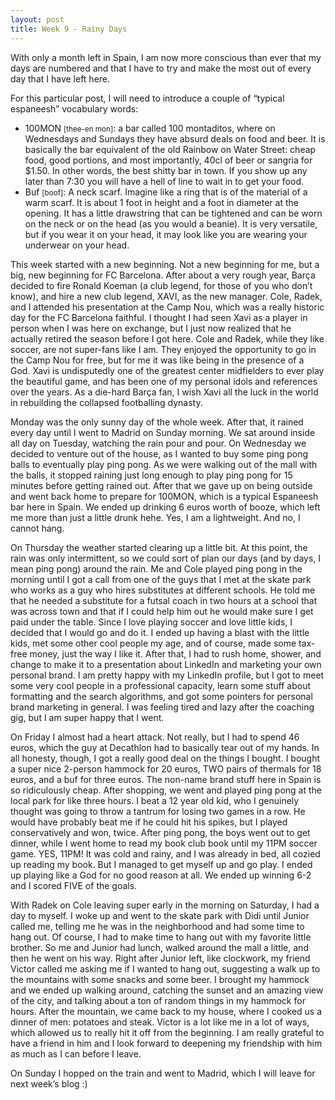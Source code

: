 ```yaml
---
layout: post
title: Week 9 - Rainy Days
---
```


<p> With only a month left in Spain, I am now more conscious than ever that my days are numbered and that I have to try and make the most out of every day that I have left here. </p>
<p> For this particular post, I will need to introduce a couple of “typical espaneesh” vocabulary words: </p>
  <ul> 
  <li> 100MON <small>[thee-en mon]</small>: a bar called 100 montaditos, where on Wednesdays and Sundays they have absurd deals on food and beer. It is basically the bar equivalent of the old Rainbow on Water Street: cheap food, good portions, and most importantly, 40cl of beer or sangria for $1.50. In other words, the best shitty bar in town. If you show up any later than 7:30 you will have a hell of line to wait in to get your food. </li>
    <li>Buf <small>[boof]</small>: A neck scarf. Imagine like a ring that is of the material of a warm scarf. It is about 1 foot in height and a foot in diameter at the opening. It has a little drawstring that can be tightened and can be worn on the neck or on the head (as you would a beanie). It is very versatile, but if you wear it on your head, it may look like you are wearing your underwear on your head. </li>
  </ul>

<p> This week started with a new beginning. Not a new beginning for me, but a big, new beginning for FC Barcelona. After about a very rough year, Barça decided to fire Ronald Koeman (a club legend, for those of you who don’t know), and hire a new club legend, XAVI, as the new manager. Cole, Radek, and I attended his presentation at the Camp Nou, which was a really historic day for the FC Barcelona faithful. I thought I had seen Xavi as a player in person when I was here on exchange, but I just now realized that he actually retired the season before I got here. Cole and Radek, while they like soccer, are not super-fans like I am. They enjoyed the opportunity to go in the Camp Nou for free, but for me it was like being in the presence of a God. Xavi is undisputedly one of the greatest center midfielders to ever play the beautiful game, and has been one of my personal idols and references over the years. As a die-hard Barça fan, I wish Xavi all the luck in the world in rebuilding the collapsed footballing dynasty. </p>

<p> Monday was the only sunny day of the whole week. After that, it rained every day until I went to Madrid on Sunday morning. We sat around inside all day on Tuesday, watching the rain pour and pour. On Wednesday we decided to venture out of the house, as I wanted to buy some ping pong balls to eventually play ping pong. As we were walking out of the mall with the balls, it stopped raining just long enough to play ping pong for 15 minutes before getting rained out. After that we gave up on being outside and went back home to prepare for 100MON, which is a typical Espaneesh bar here in Spain. We ended up drinking 6 euros worth of booze, which left me more than just a little drunk hehe. Yes, I am a lightweight. And no, I cannot hang. </p>

<p> On Thursday the weather started clearing up a little bit. At this point, the rain was only intermittent, so we could sort of plan our days (and by days, I mean ping pong) around the rain. Me and Cole played ping pong in the morning until I got a call from one of the guys that I met at the skate park who works as a guy who hires substitutes at different schools. He told me that he needed a substitute for a futsal coach in two hours at a school that was across town and that if I could help him out he would make sure I get paid under the table. Since I love playing soccer and love little kids, I decided that I would go and do it. I ended up having a blast with the little kids, met some other cool people my age, and of course, made some tax-free money, just the way I like it. After that, I had to rush home, shower, and change to make it to a presentation about LinkedIn and marketing your own personal brand. I am pretty happy with my LinkedIn profile, but I got to meet some very cool people in a professional capacity, learn some stuff about formatting and the search algorithms, and got some pointers for personal brand marketing in general. I was feeling tired and lazy after the coaching gig, but I am super happy that I went. </p>

<p> On Friday I almost had a heart attack. Not really, but I had to spend 46 euros, which the guy at Decathlon had to basically tear out of my hands. In all honesty, though, I got a really good deal on the things I bought. I bought a super nice 2-person hammock for 20 euros, TWO pairs of thermals for 18 euros, and a buf for three euros. The non-name brand stuff here in Spain is so ridiculously cheap. After shopping, we went and played ping pong at the local park for like three hours. I beat a 12 year old kid, who I genuinely thought was going to throw a tantrum for losing two games in a row. He would have  probably beat me if he could hit his spikes, but I played conservatively and won, twice. After ping pong, the boys went out to get dinner, while I went home to read my book club book until my 11PM soccer game. YES, 11PM! It was cold and rainy, and I was already in bed, all cozied up reading my book. But I managed to get myself up and go play. I ended up playing like a God for no good reason at all. We ended up winning 6-2 and I scored FIVE of the goals. </p>

<p> With Radek on Cole leaving super early in the morning on Saturday, I had a day to myself. I woke up and went to the skate park with Didi until Junior called me, telling me he was in the neighborhood and had some time to hang out. Of course, I had to make time to hang out with my favorite little brother. So me and Junior had lunch, walked around the mall a little, and then he went on his way. Right after Junior left, like clockwork, my friend Victor called me asking me if I wanted to hang out, suggesting a walk up to the mountains with some snacks and some beer. I brought my hammock and we ended up walking around, catching the sunset and an amazing view of the city, and talking about a ton of random things in my hammock for hours. After the mountain, we came back to my house, where I cooked us a dinner of men: potatoes and steak. Victor is a lot like me in a lot of ways, which allowed us to really hit it off from the beginning. I am really grateful to have a friend in him and I look forward to deepening my friendship with him as much as I can before I leave. </p>

<p> On Sunday I hopped on the train and went to Madrid, which I will leave for next week’s blog :) </p>
